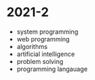 # 2021-2
- system programming
- web programming
- algorithms
- artificial intelligence
- problem solving
- programming langauage
